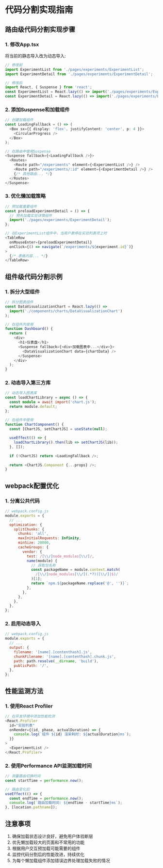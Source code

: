 # 代码分割实现指南

## 路由级代码分割实现步骤

### 1. 修改App.tsx

将当前的静态导入改为动态导入:

```typescript
// 修改前
import ExperimentList from './pages/experiments/ExperimentList';
import ExperimentDetail from './pages/experiments/ExperimentDetail';

// 修改后
import React, { Suspense } from 'react';
const ExperimentList = React.lazy(() => import('./pages/experiments/ExperimentList'));
const ExperimentDetail = React.lazy(() => import('./pages/experiments/ExperimentDetail'));
```

### 2. 添加Suspense和加载组件

```typescript
// 创建加载组件
const LoadingFallback = () => (
  <Box sx={{ display: 'flex', justifyContent: 'center', p: 4 }}>
    <CircularProgress />
  </Box>
);

// 在路由中使用Suspense
<Suspense fallback={<LoadingFallback />}>
  <Routes>
    <Route path="/experiments" element={<ExperimentList />} />
    <Route path="/experiments/:id" element={<ExperimentDetail />} />
    {/* 其他路由... */}
  </Routes>
</Suspense>
```

### 3. 优化懒加载策略

```typescript
// 预加载重要组件
const preloadExperimentDetail = () => {
  // 预先加载实验详情组件
  import('./pages/experiments/ExperimentDetail');
};

// 在ExperimentList组件中，当用户悬停在实验列表项上时
<TableRow 
  onMouseEnter={preloadExperimentDetail}
  onClick={() => navigate(`/experiments/${experiment.id}`)}
>
  {/* 表格内容... */}
</TableRow>
```

## 组件级代码分割示例

### 1. 拆分大型组件

```typescript
// 拆分图表组件
const DataVisualizationChart = React.lazy(() => 
  import('./components/charts/DataVisualizationChart')
);

// 在组件内使用
function Dashboard() {
  return (
    <div>
      <h1>仪表盘</h1>
      <Suspense fallback={<div>加载图表中...</div>}>
        <DataVisualizationChart data={chartData} />
      </Suspense>
    </div>
  );
}
```

### 2. 动态导入第三方库

```typescript
// 动态导入图表库
const loadChartLibrary = async () => {
  const module = await import('chart.js');
  return module.default;
};

// 在组件中使用
function ChartComponent() {
  const [ChartJS, setChartJS] = useState(null);
  
  useEffect(() => {
    loadChartLibrary().then(lib => setChartJS(lib));
  }, []);
  
  if (!ChartJS) return <LoadingFallback />;
  
  return <ChartJS.Component {...props} />;
}
```

## webpack配置优化

### 1. 分离公共代码

```javascript
// webpack.config.js
module.exports = {
  // ...
  optimization: {
    splitChunks: {
      chunks: 'all',
      maxInitialRequests: Infinity,
      minSize: 20000,
      cacheGroups: {
        vendor: {
          test: /[\\/]node_modules[\\/]/,
          name(module) {
            // 获取包名称
            const packageName = module.context.match(
              /[\\/]node_modules[\\/](.*?)([\\/]|$)/
            )[1];
            return `npm.${packageName.replace('@', '')}`;
          },
        },
      },
    },
  },
};
```

### 2. 启用动态导入

```javascript
// webpack.config.js
module.exports = {
  // ...
  output: {
    filename: '[name].[contenthash].js',
    chunkFilename: '[name].[contenthash].chunk.js',
    path: path.resolve(__dirname, 'build'),
    publicPath: '/',
  },
};
```

## 性能监测方法

### 1. 使用React Profiler

```typescript
// 在开发环境中添加性能检测
<React.Profiler
  id="实验列表"
  onRender={(id, phase, actualDuration) => {
    console.log(`组件 ${id} 渲染耗时: ${actualDuration}ms`);
  }}
>
  <ExperimentList />
</React.Profiler>
```

### 2. 使用Performance API监测加载时间

```typescript
// 测量路由切换时间
const startTime = performance.now();

// 路由变化后
useEffect(() => {
  const endTime = performance.now();
  console.log(`路由加载时间: ${endTime - startTime}ms`);
}, [location.pathname]);
```

## 注意事项

1. 确保加载状态设计良好，避免用户体验断层
2. 优先懒加载较大的页面和不常用的功能
3. 根据用户交互预加载可能需要的组件
4. 监控代码分割后的性能改进，持续优化
5. 为每个懒加载组件添加错误边界处理加载失败的情况
